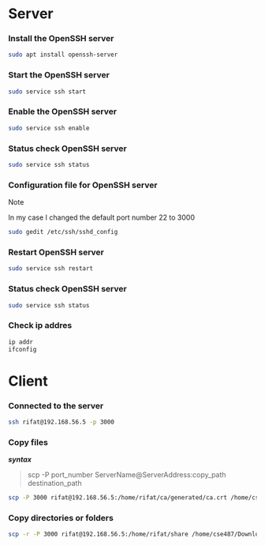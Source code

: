 # Server 
### Install the OpenSSH server
```bash
sudo apt install openssh-server 
```
### Start the OpenSSH server
```bash
sudo service ssh start
```
### Enable the OpenSSH server
```bash
sudo service ssh enable
```
### Status check OpenSSH server
```bash
sudo service ssh status
```
### Configuration file for OpenSSH server
> [!NOTE]
> In my case I changed the default port number 22 to 3000
```bash
sudo gedit /etc/ssh/sshd_config
```
### Restart OpenSSH server
```bash
sudo service ssh restart
```
### Status check OpenSSH server
```bash
sudo service ssh status
```
### Check ip addres 
```bash
ip addr
ifconfig
```
# Client 
### Connected to the server 
```bash
ssh rifat@192.168.56.5 -p 3000
```
### Copy files
***syntax***
>scp -P port_number ServerName@ServerAddress:copy_path  destination_path
```bash
scp -P 3000 rifat@192.168.56.5:/home/rifat/ca/generated/ca.crt /home/cse487/Downloads
```
### Copy directories or folders
```bash
scp -r -P 3000 rifat@192.168.56.5:/home/rifat/share /home/cse487/Downloads
```



